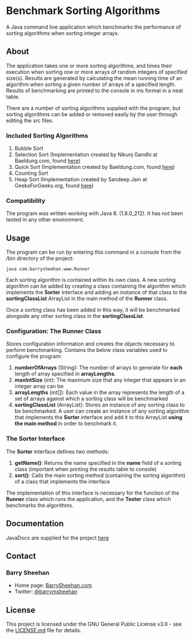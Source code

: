 # Benchmark Sorting Algorithms
A Java command line application which benchmarks the performance of sorting algorithms when sorting integer arrays.

## About
The application takes one or more sorting algorithms, and times their execution when sorting one or more arrays of random integers of specified size(s). Results are generated by calculating the mean running time of an algorithm when sorting a given number of arrays of a specified length. Results of benchmarking are printed to the console in ms format in a neat table.

There are a number of sorting algorithms supplied with the program, but sorting algorithms can be added or removed easily by the user through editing the src files.

### Included Sorting Algorithms
1. Bubble Sort
2. Selection Sort (Implementation created by Nikunj Gandhi at Baeldung.com, found [here](https://www.baeldung.com/java-selection-sort))
3. Quick Sort (Implementation created by Baeldung.com, found [here](https://www.baeldung.com/java-quicksort))
4. Counting Sort
5. Heap Sort (Implementation created by Sandeep Jain at GeeksForGeeks.org, found [here](https://www.geeksforgeeks.org/heap-sort/))

### Compatibility
The program was written working with Java 8. (1.8.0_212). It has not been tested in any other environment.

## Usage

The program can be run by entering this command in a console from the /bin directory of the project:

```
java com.barrysheehan.www.Runner
```

Each sorting algorithm is contained within its own class. A new sorting algorithm can be added by creating a class containing the algorithm which implements the __Sorter__ interface and adding an instance of that class to the __sortingClassList__ ArrayList in the main method of the __Runner__ class.

Once a sorting class has been added in this way, it will be benchmarked alongside any other sorting class in the __sortingClassList__.

### Configuration: The Runner Class
Stores configuration information and creates the objects necessary to perform benchmarking. Contains the below class variables used to configure the program:

1. __numberOfArrays__ (String): The number of arrays to generate for **each** length of array specified in __arrayLengths__.
2. __maxIntSize__ (int): The maximum size that any integer that appears in an integer array can be
3. __arrayLengths__ (int[]): Each value in the array represents the length of a set of arrays against which a sorting class will be benchmarked
4. __sortingClassList__ (ArrayList): Stores an instance of any sorting class to be benchmarked. A user can create an instance of any sorting algorithm that implements the __Sorter__ interface and add it to this ArrayList **using the main method** in order to benchmark it.

### The Sorter Interface
The __Sorter__ interface defines two methods:

1. __getName()__: Returns the name specified in the __name__ field of a sorting class (important when printing the results table to console)
2. __sort()__: Calls the main sorting method (containing the sorting algorithm) of a class that implements the interface

The implementation of this interface is necessary for the function of the __Runner__ class which runs the application, and the __Tester__ class which benchmarks the algorithms.

## Documentation
JavaDocs are supplied for the project [here](https://github.com/barrymsheehan/BenchmarkSortingAlgorithms/tree/master/docs)

## Contact
### Barry Sheehan
* Home page: [BarrySheehan.com](http://www.barrysheehan.com)
* Twitter: [@barrymsheehan](https://twitter.com/barrymsheehan)

## License
This project is licensed under the GNU General Public License v3.0 - see the [LICENSE.md](LICENSE.md) file for details.

